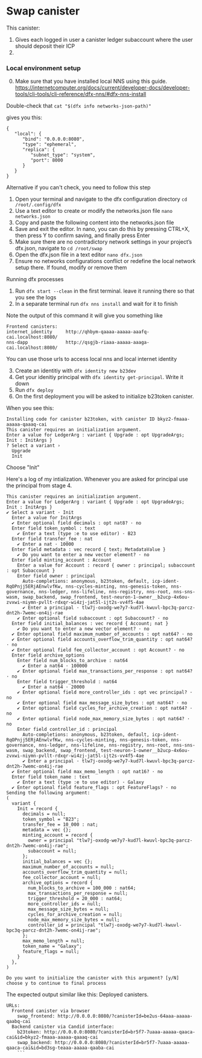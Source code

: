 # Swap canister

This canister:

1. Gives each logged in user a canister ledger subaccount where the user should deposit their ICP
2.

### Local environment setup

0. Make sure that you have installed local NNS using this guide. https://internetcomputer.org/docs/current/developer-docs/developer-tools/cli-tools/cli-reference/dfx-nns/#dfx-nns-install

Double-check that `cat "$(dfx info networks-json-path)"`

gives you this:

```
{
   "local": {
      "bind": "0.0.0.0:8080",
      "type": "ephemeral",
      "replica": {
         "subnet_type": "system",
         "port": 8000
      }
   }
}
```

Alternative if you can't check, you need to follow this step

1. Open your terminal and navigate to the dfx configuration directory `cd /root/.config/dfx`
2. Use a text editor to create or modify the networks.json file `nano networks.json`
3. Copy and paste the following content into the networks.json file
4. Save and exit the editor. In nano, you can do this by pressing CTRL+X, then press Y to confirm saving, and finally press Enter
5. Make sure there are no contradictory network settings in your project’s dfx.json, navigate to `cd /root/swap`
6. Open the dfx.json file in a text editor `nano dfx.json`
7. Ensure no networks configurations conflict or redefine the local network setup there. If found, modify or remove them

Running dfx processes

1. Run `dfx start --clean` in the first terminal. leave it running there so that you see the logs
2. In a separate terminal run `dfx nns install` and wait for it to finish

Note the output of this command it will give you something like

```
Frontend canisters:
internet_identity     http://qhbym-qaaaa-aaaaa-aaafq-cai.localhost:8080/
nns-dapp              http://qsgjb-riaaa-aaaaa-aaaga-cai.localhost:8080/

```

You can use those urls to access local nns and local internet identity

3. Create an identitiy with `dfx identity new b23dev`
4. Get your idenitiy principal with `dfx identity get-principal`. Write it down
5. Run `dfx deploy`
6. On the first deployment you will be asked to initialize b23token canister.

When you see this:

```
Installing code for canister b23token, with canister ID bkyz2-fmaaa-aaaaa-qaaaq-cai
This canister requires an initialization argument.
Enter a value for LedgerArg : variant { Upgrade : opt UpgradeArgs; Init : InitArgs }
? Select a variant ›
  Upgrade
  Init
```

Choose "Init"

Here's a log of my intialization. Whenever you are asked for principal use the principal from stage 4.

```
This canister requires an initialization argument.
Enter a value for LedgerArg : variant { Upgrade : opt UpgradeArgs; Init : InitArgs }
✔ Select a variant · Init
  Enter a value for InitArgs
  ✔ Enter optional field decimals : opt nat8? · no
  Enter field token_symbol : text
    ✔ Enter a text (type :e to use editor) · B23
  Enter field transfer_fee : nat
    ✔ Enter a nat · 10000
  Enter field metadata : vec record { text; MetadataValue }
    ✔ Do you want to enter a new vector element? · no
  Enter field minting_account : Account
    Enter a value for Account : record { owner : principal; subaccount : opt Subaccount }
    Enter field owner : principal
      Auto-completions: anonymous, b23token, default, icp-ident-RqOPnjj5ERjAEnwlvfKw, nns-cycles-minting, nns-genesis-token, nns-governance, nns-ledger, nns-lifeline, nns-registry, nns-root, nns-sns-wasm, swap_backend, swap_frontend, test-neuron-1-owner__b2ucp-4x6ou-zvxwi-niymn-pvllt-rdxqr-wi4zj-jat5l-ijt2s-vv4f5-4ae
      ✔ Enter a principal · tlw7j-oxodg-we7y7-kud7l-kwuvl-bpc3q-parcz-dnt2h-7wemc-on4ij-rae
    ✔ Enter optional field subaccount : opt Subaccount? · no
  Enter field initial_balances : vec record { Account; nat }
    ✔ Do you want to enter a new vector element? · no
  ✔ Enter optional field maximum_number_of_accounts : opt nat64? · no
  ✔ Enter optional field accounts_overflow_trim_quantity : opt nat64? · no
  ✔ Enter optional field fee_collector_account : opt Account? · no
  Enter field archive_options
    Enter field num_blocks_to_archive : nat64
      ✔ Enter a nat64 · 100000
    ✔ Enter optional field max_transactions_per_response : opt nat64? · no
    Enter field trigger_threshold : nat64
      ✔ Enter a nat64 · 20000
    ✔ Enter optional field more_controller_ids : opt vec principal? · no
    ✔ Enter optional field max_message_size_bytes : opt nat64? · no
    ✔ Enter optional field cycles_for_archive_creation : opt nat64? · no
    ✔ Enter optional field node_max_memory_size_bytes : opt nat64? · no
    Enter field controller_id : principal
      Auto-completions: anonymous, b23token, default, icp-ident-RqOPnjj5ERjAEnwlvfKw, nns-cycles-minting, nns-genesis-token, nns-governance, nns-ledger, nns-lifeline, nns-registry, nns-root, nns-sns-wasm, swap_backend, swap_frontend, test-neuron-1-owner__b2ucp-4x6ou-zvxwi-niymn-pvllt-rdxqr-wi4zj-jat5l-ijt2s-vv4f5-4ae
      ✔ Enter a principal · tlw7j-oxodg-we7y7-kud7l-kwuvl-bpc3q-parcz-dnt2h-7wemc-on4ij-rae
  ✔ Enter optional field max_memo_length : opt nat16? · no
  Enter field token_name : text
    ✔ Enter a text (type :e to use editor) · Galaxy
  ✔ Enter optional field feature_flags : opt FeatureFlags? · no
Sending the following argument:
(
  variant {
    Init = record {
      decimals = null;
      token_symbol = "B23";
      transfer_fee = 10_000 : nat;
      metadata = vec {};
      minting_account = record {
        owner = principal "tlw7j-oxodg-we7y7-kud7l-kwuvl-bpc3q-parcz-dnt2h-7wemc-on4ij-rae";
        subaccount = null;
      };
      initial_balances = vec {};
      maximum_number_of_accounts = null;
      accounts_overflow_trim_quantity = null;
      fee_collector_account = null;
      archive_options = record {
        num_blocks_to_archive = 100_000 : nat64;
        max_transactions_per_response = null;
        trigger_threshold = 20_000 : nat64;
        more_controller_ids = null;
        max_message_size_bytes = null;
        cycles_for_archive_creation = null;
        node_max_memory_size_bytes = null;
        controller_id = principal "tlw7j-oxodg-we7y7-kud7l-kwuvl-bpc3q-parcz-dnt2h-7wemc-on4ij-rae";
      };
      max_memo_length = null;
      token_name = "Galaxy";
      feature_flags = null;
    }
  },
)

Do you want to initialize the canister with this argument? [y/N]
choose y to continue to final process
```

The expected output similar like this:
Deployed canisters.

````
URLs:
  Frontend canister via browser
    swap_frontend: http://0.0.0.0:8080/?canisterId=be2us-64aaa-aaaaa-qaabq-cai
  Backend canister via Candid interface:
    b23token: http://0.0.0.0:8080/?canisterId=br5f7-7uaaa-aaaaa-qaaca-cai&id=bkyz2-fmaaa-aaaaa-qaaaq-cai
    swap_backend: http://0.0.0.0:8080/?canisterId=br5f7-7uaaa-aaaaa-qaaca-cai&id=bd3sg-teaaa-aaaaa-qaaba-cai
    ```
````
